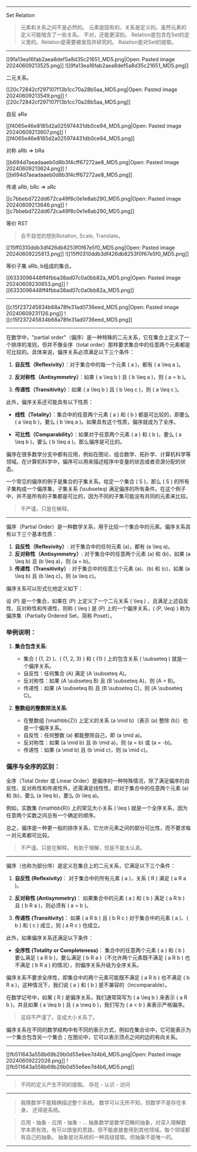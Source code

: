 
---

Set
Relation

> 元素和关系之间不是必然的。
> 元素是固有的，关系是定义的。虽然元素的定义可能暗含了一些关系。
> 	不对，还能更深刻。
> 	Relation是包含在Set的定义里的。Relation是需要被发现并研究的。
> Ralation是对Set的提取。

---

[[9fa13ea16fab2aea8def5a8d35c21651_MD5.png|Open: Pasted image 20240609213525.png]]
![[9fa13ea16fab2aea8def5a8d35c21651_MD5.png]]

二元关系。

[[20c72842cf297107f13b1cc70a28b5aa_MD5.png|Open: Pasted image 20240609213549.png]]
![[20c72842cf297107f13b1cc70a28b5aa_MD5.png]]

自反
aRa

[[f4065e46e8185d2a025974431db0ce94_MD5.png|Open: Pasted image 20240609213607.png]]
![[f4065e46e8185d2a025974431db0ce94_MD5.png]]

对称
aRb => bRa

[[b694d7aeadaaeb0d8b3f4cff67272ae8_MD5.png|Open: Pasted image 20240609213624.png]]
![[b694d7aeadaaeb0d8b3f4cff67272ae8_MD5.png]]

传递
aRb, bRc => aRc

[[c7bbebd722dd672ca49f8c0e1e8ab290_MD5.png|Open: Pasted image 20240609213646.png]]
![[c7bbebd722dd672ca49f8c0e1e8ab290_MD5.png]]

等价
RST
> 会不自觉的想到Rotation, Scale, Translate。

[[15ff0310ddb3df426db8253f0f67e5f0_MD5.png|Open: Pasted image 20240609225813.png]]
![[15ff0310ddb3df426db8253f0f67e5f0_MD5.png]]

等价子集
aRb, b组成的集合。 

[[6333098448ff4fbba38ad07c0a0bb82a_MD5.png|Open: Pasted image 20240609230653.png]]
![[6333098448ff4fbba38ad07c0a0bb82a_MD5.png]]

---

[[c15f237245834b68a78fe31ad0736eed_MD5.png|Open: Pasted image 20240609231126.png]]
![[c15f237245834b68a78fe31ad0736eed_MD5.png]]

---

在数学中，"partial order"（偏序）是一种特殊的二元关系，它在集合上定义了一个排序的准则，但并不像全序（total order）那样要求集合中的任意两个元素都是可比较的。具体来说，偏序关系必须满足以下三个条件：

1. **自反性（Reflexivity）**：对于集合中的每一个元素 \( a \)，都有 \( a \leq a \)。

2. **反对称性（Antisymmetry）**：如果 \( a \leq b \) 且 \( b \leq a \)，则 \( a = b \)。

3. **传递性（Transitivity）**：如果 \( a \leq b \) 且 \( b \leq c \)，则 \( a \leq c \)。

此外，偏序关系还可能具有以下性质：

- **线性（Totality）**：集合中的任意两个元素 \( a \) 和 \( b \) 都是可比较的，即要么 \( a \leq b \)，要么 \( b \leq a \)。如果具有这个性质，偏序就成为了全序。

- **可比性（Comparability）**：如果对于任意两个元素 \( a \) 和 \( b \)，要么 \( a \leq b \)，要么 \( b \leq a \)，那么偏序是可比的。

偏序在很多数学分支中都有应用，例如在图论、组合数学、拓扑学、计算机科学等领域。在计算机科学中，偏序可以用来描述程序中变量的状态或者资源分配的状态。

一个常见的偏序的例子是集合的子集关系。给定一个集合 \( S \)，那么 \( S \) 的所有子集构成一个偏序集，子集关系 \(\subseteq\) 满足偏序的所有条件。在这个例子中，并不是所有的子集都是可比的，因为不同的子集可能没有共同的元素来比较。

> 不严谨。只是在解释。

---

偏序（Partial Order）是一种数学关系，用于比较一个集合中的元素。偏序关系具有以下三个基本性质：

1. **自反性（Reflexivity）**: 对于集合中的任何元素 \(a\)，都有 \(a \leq a\)。
2. **反对称性（Antisymmetry）**: 对于集合中的任意两个元素 \(a\) 和 \(b\)，如果 \(a \leq b\) 且 \(b \leq a\)，则 \(a = b\)。
3. **传递性（Transitivity）**: 对于集合中的任意三个元素 \(a\)、\(b\) 和 \(c\)，如果 \(a \leq b\) 且 \(b \leq c\)，则 \(a \leq c\)。

偏序关系可以形式化地定义如下：

设 \(P\) 是一个集合，如果在 \(P\) 上定义了一个二元关系 \( \leq \) ，且满足上述自反性、反对称性和传递性，则称 \( \leq \) 是 \(P\) 上的一个偏序关系，\( (P, \leq) \) 称为偏序集（Partially Ordered Set，简称 Poset）。

### 举例说明：

1. **集合包含关系**:
   - 集合 \( \{1, 2\} \)、\( \{1, 2, 3\} \) 和 \( \{1\} \) 上的包含关系 \( \subseteq \) 就是一个偏序关系。
   - 自反性：任何集合 \(A\) 满足 \(A \subseteq A\)。
   - 反对称性：如果 \(A \subseteq B\) 且 \(B \subseteq A\)，则 \(A = B\)。
   - 传递性：如果 \(A \subseteq B\) 且 \(B \subseteq C\)，则 \(A \subseteq C\)。

2. **整数组的整数除法关系**:
   - 在整数组 \(\mathbb{Z}\) 上定义的关系 \(a \mid b\)（表示 \(a\) 整除 \(b\)）也是一个偏序关系。
   - 自反性：任何整数 \(a\) 都能整除自己，即 \(a \mid a\)。
   - 反对称性：如果 \(a \mid b\) 且 \(b \mid a\)，则 \(a = b\) 或 \(a = -b\)。
   - 传递性：如果 \(a \mid b\) 且 \(b \mid c\)，则 \(a \mid c\)。

### 偏序与全序的区别：

全序（Total Order 或 Linear Order）是偏序的一种特殊情况，除了满足偏序的自反性、反对称性和传递性外，还需满足线性性，即对于集合中的任意两个元素 \(a\) 和 \(b\)，要么 \(a \leq b\)，要么 \(b \leq a\)。

例如，实数集 \(\mathbb{R}\) 上的常见大小关系 \( \leq \) 就是一个全序关系，因为任意两个实数之间总有一个确定的顺序。

总之，偏序是一种更一般的排序关系，它允许元素之间的部分可比性，而不要求每一对元素都可比较。

> 不严谨。只是在解释。
> 有助于理解，但是不能太认真。

---

偏序（也称为部分序）是定义在集合上的二元关系，它满足以下三个条件：

1. **自反性 (Reflexivity)**：
   对于集合中的所有元素 \( a \)，关系 \( R \) 满足 \( a R a \)。

2. **反对称性 (Antisymmetry)**：
   如果集合中的元素 \( a \) 和 \( b \) 满足 \( a R b \) 且 \( b R a \)，则必须有 \( a = b \)。

3. **传递性 (Transitivity)**：
   如果 \( a R b \) 且 \( b R c \) 对于集合中的元素 \( a \)、\( b \) 和 \( c \) 成立，则 \( a R c \) 也成立。

此外，如果偏序关系还满足以下条件：

- **全序性 (Totality or Completeness)**：
  集合中的任意两个元素 \( a \) 和 \( b \) 要么满足 \( a R b \)，要么满足 \( b R a \)（不允许两个元素既不满足 \( a R b \) 也不满足 \( b R a \) 的情况），则偏序关系升级为全序关系。

偏序关系不要求全序性，即集合中的两个元素可能既不满足 \( a R b \) 也不满足 \( b R a \)，这种情况下，我们说 \( a \) 和 \( b \) 是不兼容的（incomparable）。

在数学记号中，如果 \( R \) 是偏序关系，我们通常简写为 \( a \leq b \) 来表示 \( a R b \)，并且如果 \( a \leq b \) 且 \( a \neq b \)，我们写为 \( a < b \) 来表示严格偏序。

> 这段不严谨了。变成大小关系了。

偏序关系在不同的数学结构中有不同的表示方式，例如在集合论中，它可能表示为一个集合包含另一个集合；在图论中，它可以表示顶点之间的边的有向关系。

---

[[fb511643a558b69b29b0d55e6ee7d4b6_MD5.png|Open: Pasted image 20240609222026.png]]
![[fb511643a558b69b29b0d55e6ee7d4b6_MD5.png]]

---

> 不同的定义产生不同的提取。
> 存在 - 认识 - 访问

---

> 我猜数学不能精确描述整个系统。
> 数学可以无所不知，但数学不是存在本身。
> 还得是系统。

> 应用 - 抽象 - 应用 - 抽象 - ...
> 抽象数学是数学范畴的抽象，对深入理解数学本质有效。有可以借鉴的思路，但不能直接套用到其他领域。每个领域都有自己的抽象。
> 抽象是对系统的一种高级提取。但抽象不是唯一的。

---
































